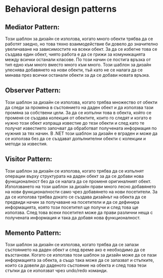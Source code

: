 # Behavioral design patterns

## Mediator Pattern:
Този шаблон за дизайн се използва, когато много обекти трябва да се работят заедно, но това тяхно взаимодействие би довело до значително увеличаване на зависимостите на всеки обект. За да се избегне това се създава един обект, чиято работа е да се грижи за комуникацията между всички останали класове. По този начин се постига връзка от тип едно към много вместо много към много. Този шаблон за дизайн улеснява добавянето на нови обекти, тъй като не се налага да се минава през всички останали обекти за да се добави новата връзка.

## Observer Pattern:
Този шаблон за дизайн се използва, когато трябва множество от обекти да следи за промяна в състоянието на даден обект и да използва тази промяна за собствени цели. За да се изпълни това в обекта, който се променя се създава колекция от обектите, които го следят и когато е нужно този обект изпраща известие до тези обекти и след като те получат известието започват да обработват получената информация по нужния за тях начин. В .NET този шаблон за дизайн е вграден и може да се използва без да се създават допълнителни обекти с колекции и методи за известия.

## Visitor Pattern:
Този шаблон за дизайн се използва, когато трябва да се изпълнят операции върху структурата на даден обект за да се добави нова функционалност без да се налага да се променя оригиналният обект. Използването на този шаблон за дизайн прави много лесно добавянето на нови функционалности само чрез добавянето на нови посетители.  За да се използва трябва докато се създава дизайнът на обекта да се предвиди начин за получаване на посетители и да се дефинира информацията, която този посетител ще получи и след това ще използва. След това всеки посетител може да прави различни неща с получената информация и така да добавя нова функционалност.

## Memento Pattern:
Този шаблон за дизайн се използва, когато трябва да се запази състоянието на даден обект и след време ако е необходимо да се възстанови. Когато се използва този шаблон за дизайн може да се пази информацията за обекта, а също така може да се запазват и стъпките, които са довели до даденото състояние на обекта и след това тези стъпки да се използват чрез undo/redo команди.